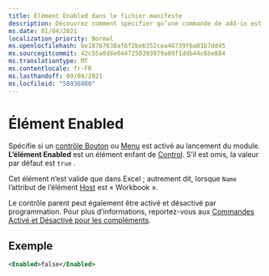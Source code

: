 ```yaml
---
title: Élément Enabled dans le fichier manifeste
description: Découvrez comment spécifier qu’une commande de add-in est désactivée au lancement du module.
ms.date: 01/04/2021
localization_priority: Normal
ms.openlocfilehash: be18767638af6f2be6352cea46739f6a01b7dd45
ms.sourcegitcommit: 42c55a8d8e0447258393979a09f1ddb44c6be884
ms.translationtype: MT
ms.contentlocale: fr-FR
ms.lasthandoff: 09/08/2021
ms.locfileid: "58936880"
---
```

# <a name="enabled-element"></a>Élément Enabled

Spécifie si un [contrôle Bouton](control.md#button-control) ou [Menu](control.md#menu-dropdown-button-controls) est activé au lancement du module. **L’élément Enabled** est un élément enfant de [Control](control.md). S’il est omis, la valeur par défaut est `true` .

Cet élément n’est valide que dans Excel ; autrement dit, lorsque `Name` l’attribut de l’élément [Host](host.md) est « Workbook ».

Le contrôle parent peut également être activé et désactivé par programmation. Pour plus d’informations, reportez-vous aux [Commandes Activé et Désactivé pour les compléments](../../design/disable-add-in-commands.md).

## <a name="example"></a>Exemple

```xml
<Enabled>false</Enabled>
```
